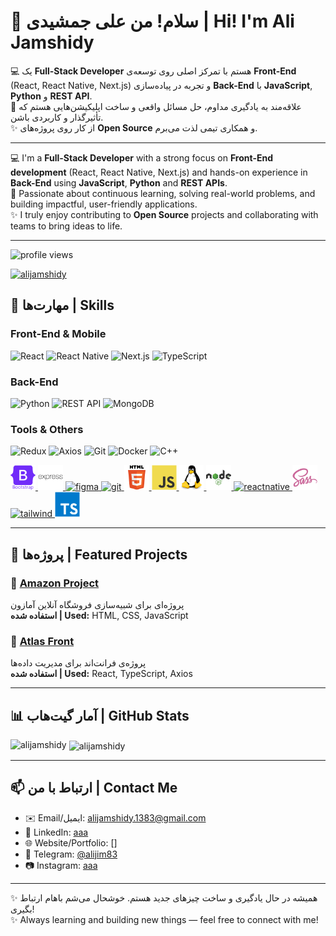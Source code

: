 # 👋 سلام! من علی جمشیدی | Hi! I'm Ali Jamshidy

💻 یک **Full-Stack Developer** هستم با تمرکز اصلی روی توسعه‌ی **Front-End** (React, React Native, Next.js) و تجربه در پیاده‌سازی **Back-End** با **JavaScript**, **Python** و **REST API**.  
🚀 علاقه‌مند به یادگیری مداوم، حل مسائل واقعی و ساخت اپلیکیشن‌هایی هستم که تأثیرگذار و کاربردی باشن.  
✨ از کار روی پروژه‌های **Open Source** و همکاری تیمی لذت می‌برم.  

---

💻 I'm a **Full-Stack Developer** with a strong focus on **Front-End development** (React, React Native, Next.js) and hands-on experience in **Back-End** using **JavaScript**, **Python** and **REST APIs**.   
🚀 Passionate about continuous learning, solving real-world problems, and building impactful, user-friendly applications.  
✨ I truly enjoy contributing to **Open Source** projects and collaborating with teams to bring ideas to life.  

---

<p align="left"> <img src="https://komarev.com/ghpvc/?username=alijamshidy-profile&label=Profile%20views&color=0e75b6&style=flat" alt="profile views"/>
</p>

<p align="left"> <a href="https://github.com/ryo-ma/github-profile-trophy"><img src="https://github-profile-trophy.vercel.app/?username=alijamshidy" alt="alijamshidy" /></a> </p>

## 🚀 مهارت‌ها | Skills

### Front-End & Mobile
![React](https://img.shields.io/badge/React-20232A?style=for-the-badge&logo=react&logoColor=61DAFB)
![React Native](https://img.shields.io/badge/React_Native-20232A?style=for-the-badge&logo=react&logoColor=61DAFB)
![Next.js](https://img.shields.io/badge/Next.js-000000?style=for-the-badge&logo=next.js&logoColor=white)
![TypeScript](https://img.shields.io/badge/TypeScript-007ACC?style=for-the-badge&logo=typescript&logoColor=white)

### Back-End
![Python](https://img.shields.io/badge/Python-3776AB?style=for-the-badge&logo=python&logoColor=white)
![REST API](https://img.shields.io/badge/REST-02569B?style=for-the-badge&logo=fastapi&logoColor=white)
![MongoDB](https://img.shields.io/badge/MongoDB-4EA94B?style=for-the-badge&logo=mongodb&logoColor=white)

### Tools & Others
![Redux](https://img.shields.io/badge/Redux-593D88?style=for-the-badge&logo=redux&logoColor=white)
![Axios](https://img.shields.io/badge/Axios-671ddf?style=for-the-badge&logo=axios&logoColor=white)
![Git](https://img.shields.io/badge/Git-F05032?style=for-the-badge&logo=git&logoColor=white)
![Docker](https://img.shields.io/badge/Docker-2496ED?style=for-the-badge&logo=docker&logoColor=white)
![C++](https://img.shields.io/badge/C++-00599C?style=for-the-badge&logo=cplusplus&logoColor=white)


<p align="left">
<a href="https://getbootstrap.com" target="_blank" rel="noreferrer"> <img src="https://raw.githubusercontent.com/devicons/devicon/master/icons/bootstrap/bootstrap-plain-wordmark.svg" alt="bootstrap" width="40" height="40"/> </a>
<a href="https://expressjs.com" target="_blank" rel="noreferrer"> <img src="https://raw.githubusercontent.com/devicons/devicon/master/icons/express/express-original-wordmark.svg" alt="express" width="40" height="40"/> </a>
<a href="https://www.figma.com/" target="_blank" rel="noreferrer"> <img src="https://www.vectorlogo.zone/logos/figma/figma-icon.svg" alt="figma" width="40" height="40"/> </a>
<a href="https://git-scm.com/" target="_blank" rel="noreferrer"> <img src="https://www.vectorlogo.zone/logos/git-scm/git-scm-icon.svg" alt="git" width="40" height="40"/> </a>
<a href="https://www.w3.org/html/" target="_blank" rel="noreferrer"> <img src="https://raw.githubusercontent.com/devicons/devicon/master/icons/html5/html5-original-wordmark.svg" alt="html5" width="40" height="40"/> </a>
<a href="https://developer.mozilla.org/en-US/docs/Web/JavaScript" target="_blank" rel="noreferrer"> <img src="https://raw.githubusercontent.com/devicons/devicon/master/icons/javascript/javascript-original.svg" alt="javascript" width="40" height="40"/> </a>
<a href="https://www.linux.org/" target="_blank" rel="noreferrer"> <img src="https://raw.githubusercontent.com/devicons/devicon/master/icons/linux/linux-original.svg" alt="linux" width="40" height="40"/> </a>
<a href="https://nodejs.org" target="_blank" rel="noreferrer"> <img src="https://raw.githubusercontent.com/devicons/devicon/master/icons/nodejs/nodejs-original-wordmark.svg" alt="nodejs" width="40" height="40"/> </a>
<a href="https://reactnative.dev/" target="_blank" rel="noreferrer"> <img src="https://reactnative.dev/img/header_logo.svg" alt="reactnative" width="40" height="40"/> </a>
<a href="https://sass-lang.com" target="_blank" rel="noreferrer"> <img src="https://raw.githubusercontent.com/devicons/devicon/master/icons/sass/sass-original.svg" alt="sass" width="40" height="40"/> </a>
<a href="https://tailwindcss.com/" target="_blank" rel="noreferrer"> <img src="https://www.vectorlogo.zone/logos/tailwindcss/tailwindcss-icon.svg" alt="tailwind" width="40" height="40"/> </a>
<a href="https://www.typescriptlang.org/" target="_blank" rel="noreferrer"> <img src="https://raw.githubusercontent.com/devicons/devicon/master/icons/typescript/typescript-original.svg" alt="typescript" width="40" height="40"/> </a>
</p>

---

## 📌 پروژه‌ها | Featured Projects

### 🔹 [Amazon Project](https://github.com/alijamshidy/amazon-project)
پروژه‌ای برای شبیه‌سازی فروشگاه آنلاین آمازون  
**استفاده شده | Used:** HTML, CSS, JavaScript  

### 🔹 [Atlas Front](https://github.com/alijamshidy/atlas-front)
پروژه‌ی فرانت‌اند برای مدیریت داده‌ها  
**استفاده شده | Used:** React, TypeScript, Axios  

---

## 📊 آمار گیت‌هاب | GitHub Stats

<p><img align="left" src="https://github-readme-stats.vercel.app/api/top-langs?username=alijamshidy&show_icons=true&locale=en&layout=compact" alt="alijamshidy" /></p>

<p>&nbsp;<img align="center" src="https://github-readme-stats.vercel.app/api?username=alijamshidy&show_icons=true&locale=en&theme=radical" alt="alijamshidy" /></p>

---

## 📫 ارتباط با من | Contact Me

- ✉️ Email/ایمیل: [alijamshidy.1383@gmail.com](mailto:alijamshidy.1383@gmail.com)
- 💼 LinkedIn: [aaa](https://linkedin.com/in/aaa)
- 🌐 Website/Portfolio: []
- 📱 Telegram: [@alijim83](https://t.me/alijim83)
- 📷 Instagram: [aaa](https://instagram.com/aaa)

---

✨ همیشه در حال یادگیری و ساخت چیزهای جدید هستم. خوشحال می‌شم باهام ارتباط بگیری!  
✨ Always learning and building new things — feel free to connect with me!
